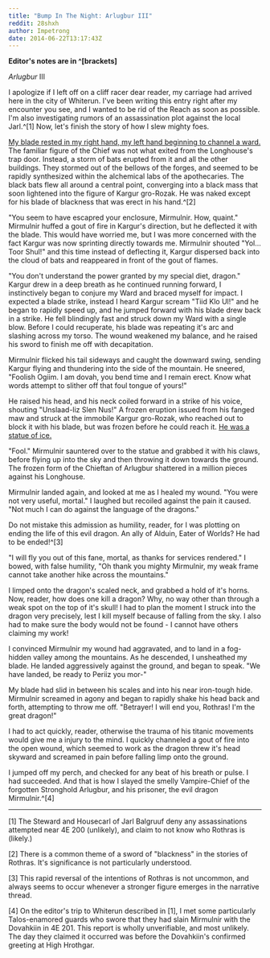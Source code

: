 ```yaml
---
title: "Bump In The Night: Arlugbur III"
reddit: 28shxh
author: Impetrong
date: 2014-06-22T13:17:43Z
---
```


**Editor's notes are in ^[brackets]**

*Arlugbur* III

I apologize if I left off on a cliff racer dear reader, my carriage had arrived here in the city of Whiterun. I've been writing this entry right after my encounter you see, and I wanted to be rid of the Reach as soon as possible. I'm also investigating rumors of an assassination plot against the local Jarl.^[1] Now, let's finish the story of how I slew mighty foes.

[My blade rested in my right hand, my left hand beginning to channel a ward.](http://i.imgur.com/BdbJbqy.png) The familiar figure of the Chief was not what exited from the Longhouse's trap door. Instead, a storm of bats erupted from it and all the other buildings. They stormed out of the bellows of the forges, and seemed to be rapidly synthesized within the alchemical labs of the apothecaries. The black bats flew all around a central point, converging into a black mass that soon lightened into the figure of Kargur gro-Rozak. He was naked except for his blade of blackness that was erect in his hand.^[2]

"You seem to have escapred your enclosure, Mirmulnir. How, quaint." Mirmulnir huffed a gout of fire in Kargur's direction, but he deflected it with the blade.  This would have worried me, but I was more concerned with the fact Kargur was now sprinting directly towards me. Mirmulnir shouted "Yol... Toor Shul!" and this time instead of deflecting it, Kargur dispersed back into the cloud of bats and reappeared in front of the gout of flames.

"You don't understand the power granted by my special diet, dragon." Kargur drew in a deep breath as he continued running forward, I instinctively began to conjure my Ward and braced myself for impact. I expected a blade strike, instead I heard Kargur scream "Tiid Klo Ul!" and he began to rapidly speed up, and he jumped forward with his blade drew back in a strike. He fell blindingly fast and struck down my Ward with a single blow. Before I could recuperate, his blade was repeating it's arc and slashing across my torso. The wound weakened my balance, and he raised his sword to finish me off with decapitation.

Mirmulnir flicked his tail sideways and caught the downward swing, sending Kargur flying and thundering into the side of the mountain. He sneered, "Foolish Ogiim. I am dovah, you bend time and I remain erect. Know what words attempt to slither off that foul tongue of yours!"

He raised his head, and his neck coiled forward in a strike of his voice, shouting "Unslaad-liz Slen Nus!" A frozen eruption issued from his fanged maw and struck at the immobile Kargur gro-Rozak, who reached out to block it with his blade, but was frozen before he could reach it. [He was a statue of ice.](http://i.imgur.com/buK7wB9.png)

"Fool." Mirmulnir sauntered over to the statue and grabbed it with his claws, before flying up into the sky and then throwing it down towards the ground. The frozen form of the Chieftan of Arlugbur shattered in a million pieces against his Longhouse.

Mirmulnir landed again, and looked at me as I healed my wound. "You were not very useful, mortal." I laughed but recoiled against the pain it caused. "Not much I can do against the language of the dragons."

Do not mistake this admission as humility, reader, for I was plotting on ending the life of this evil dragon. An ally of Alduin, Eater of Worlds? He had to be ended!^[3]

"I will fly you out of this fane, mortal, as thanks for services rendered." I bowed, with false humility, "Oh thank you mighty Mirmulnir, my weak frame cannot take another hike across the mountains."

I limped onto the dragon's scaled neck, and grabbed a hold of it's horns. Now, reader, how does one kill a dragon? Why, no way other than through a weak spot on the top of it's skull! I had to plan the moment I struck into the dragon very precisely, lest I kill myself because of falling from the sky. I also had to make sure the body would not be found - I cannot have others claiming my work!

I convinced Mirmulnir my wound had aggravated, and to land in a fog-hidden valley among the mountains. As he descended, I unsheathed my blade. He landed aggressively against the ground, and began to speak. "We have landed, be ready to Periiz you mor-"

My blade had slid in between his scales and into his near iron-tough hide. Mirmulnir screamed in agony and began to rapidly shake his head back and forth, attempting to throw me off. "Betrayer! I will end you, Rothras! I'm the great dragon!"

I had to act quickly, reader, otherwise the trauma of his titanic movements would give me a injury to the mind. I quickly channeled a gout of fire into the open wound, which seemed to work as the dragon threw it's head skyward and screamed in pain before falling limp onto the ground.

I jumped off my perch, and checked for any beat of his breath or pulse. I had succeeded. And that is how I slayed the smelly Vampire-Chief of the forgotten Stronghold Arlugbur, and his prisoner, the evil dragon Mirmulnir.^[4]

***

[1] The Steward and Housecarl of Jarl Balgruuf deny any assassinations attempted near 4E 200 (unlikely), and claim to not know who Rothras is (likely.)

[2] There is a common theme of a sword of "blackness" in the stories of Rothras. It's significance is not particularly understood.

[3] This rapid reversal of the intentions of Rothras is not uncommon, and always seems to occur whenever a stronger figure emerges in the narrative thread.

[4] On the editor's trip to Whiterun described in [1], I met some particularly Talos-enamored guards who swore that they had slain Mirmulnir with the Dovahkiin in 4E 201. This report is wholly unverifiable, and most unlikely. The day they claimed it occurred was before the Dovahkiin's confirmed greeting at High Hrothgar.
